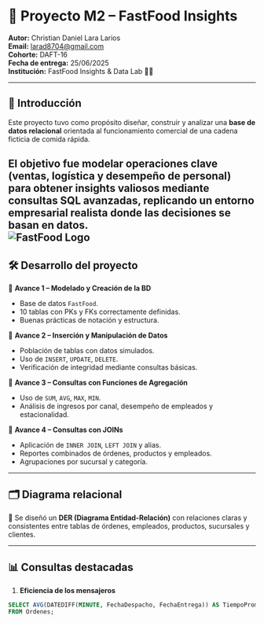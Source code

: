 # 🍔 Proyecto M2 – FastFood Insights  

**Autor:** Christian Daniel Lara Larios  
**Email:** larad8704@gmail.com  
**Cohorte:** DAFT-16  
**Fecha de entrega:** 25/06/2025  
**Institución:** FastFood Insights & Data Lab 🧠🍔  

---

## 📌 Introducción  
Este proyecto tuvo como propósito diseñar, construir y analizar una **base de datos relacional** orientada al funcionamiento comercial de una cadena ficticia de comida rápida.  

El objetivo fue modelar operaciones clave (ventas, logística y desempeño de personal) para obtener **insights valiosos** mediante **consultas SQL avanzadas**, replicando un entorno empresarial realista donde las decisiones se basan en datos.  
![FastFood Logo](assets/dashboard.png)
---

## 🛠️ Desarrollo del proyecto  

🔹 **Avance 1 – Modelado y Creación de la BD**  
- Base de datos `FastFood`.  
- 10 tablas con PKs y FKs correctamente definidas.  
- Buenas prácticas de notación y estructura.  

🔹 **Avance 2 – Inserción y Manipulación de Datos**  
- Población de tablas con datos simulados.  
- Uso de `INSERT`, `UPDATE`, `DELETE`.  
- Verificación de integridad mediante consultas básicas.  

🔹 **Avance 3 – Consultas con Funciones de Agregación**  
- Uso de `SUM`, `AVG`, `MAX`, `MIN`.  
- Análisis de ingresos por canal, desempeño de empleados y estacionalidad.  

🔹 **Avance 4 – Consultas con JOINs**  
- Aplicación de `INNER JOIN`, `LEFT JOIN` y alias.  
- Reportes combinados de órdenes, productos y empleados.  
- Agrupaciones por sucursal y categoría.  

---

## 🗂️ Diagrama relacional  
📌 Se diseñó un **DER (Diagrama Entidad-Relación)** con relaciones claras y consistentes entre tablas de órdenes, empleados, productos, sucursales y clientes.  

---

## 📊 Consultas destacadas  

1. **Eficiencia de los mensajeros**  
```sql
SELECT AVG(DATEDIFF(MINUTE, FechaDespacho, FechaEntrega)) AS TiempoPromedioEntrega
FROM Ordenes;

